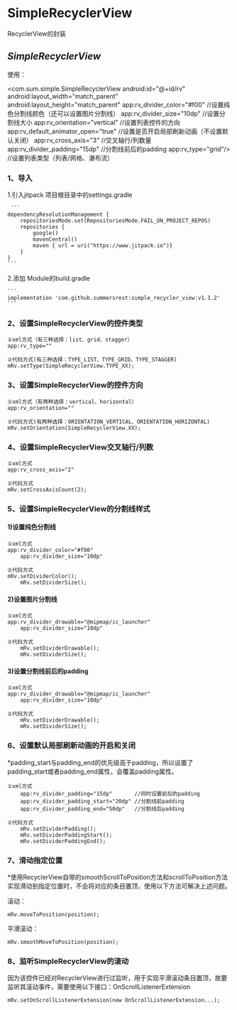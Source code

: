 # SimpleRecyclerView
RecyclerView的封装
## ***SimpleRecyclerView***
使用：

<com.sum.simple.SimpleRecyclerView
	android:id="@+id/rv"
	android:layout_width="match_parent"
	android:layout_height="match_parent"
	app:rv_divider_color="#f00"				//设置纯色分割线颜色（还可以设置图片分割线）
	app:rv_divider_size="10dp"				//设置分割线大小
	app:rv_orientation="vertical"				//设置列表控件的方向
	app:rv_default_animator_open="true"			//设置是否开启局部刷新动画（不设置默认关闭）
	app:rv_cross_axis="3"					//交叉轴行/列数量
	app:rv_divider_padding="15dp"				//分割线前后的padding
	app:rv_type="grid"/>					//设置列表类型（列表/网格、瀑布流）

### **1、导入**
1.引入jitpack
项目根目录中的settings.gradle

     ```
    dependencyResolutionManagement {
        repositoriesMode.set(RepositoriesMode.FAIL_ON_PROJECT_REPOS)
        repositories {
            google()
            mavenCentral()
            maven { url = uri("https://www.jitpack.io")}
        }
    }
    ```
    
2.添加
Module的build.gradle
    
    ```
    implementation 'com.github.summersrest:simple_recycler_view:v1.1.2'
    ```

### **2、设置SimpleRecyclerView的控件类型**

	①xml方式（有三种选择：list、grid、stagger）
	app:rv_type="" 

	②代码方式(有三种选择：TYPE_LIST、TYPE_GRID、TYPE_STAGGER)
	mRv.setType(SimpleRecyclerView.TYPE_XX);

### **3、设置SimpleRecyclerView的控件方向**

	①xml方式（有两种选择：vertical、horizontal）
	app:rv_orientation="" 

	②代码方式(有两种选择：ORIENTATION_VERTICAL、ORIENTATION_HORIZONTAL)
	mRv.setOrientation(SimpleRecyclerView.XX);

### **4、设置SimpleRecyclerView交叉轴行/列数**

	①xml方式
	app:rv_cross_axis="2"

	②代码方式
	mRv.setCrossAxisCount(2);


### **5、设置SimpleRecyclerView的分割线样式**

#### 1)设置纯色分割线

	①xml方式
	app:rv_divider_color="#f00"
    	app:rv_divider_size="10dp" 

	②代码方式
	mRv.setDividerColor();
    	mRv.setDividerSize();

#### 2)设置图片分割线
	
	①xml方式
	app:rv_divider_drawable="@mipmap/ic_launcher"
    	app:rv_divider_size="10dp" 

	②代码方式
    	mRv.setDividerDrawable();
    	mRv.setDividerSize();
     
#### 3)设置分割线前后的padding
	
	①xml方式
	app:rv_divider_drawable="@mipmap/ic_launcher"
    	app:rv_divider_size="10dp" 

	②代码方式
    	mRv.setDividerDrawable();
    	mRv.setDividerSize();

### **6、设置默认局部刷新动画的开启和关闭**
*padding_start与padding_end的优先级高于padding，所以设置了padding_start或者padding_end属性，会覆盖padding属性。

	①xml方式
    	app:rv_divider_padding="15dp"		//同时设置前后的padding
        app:rv_divider_padding_start="20dp"	//分割线前padding
        app:rv_divider_padding_end="50dp"	//分割线后padding

	②代码方式
    	mRv.setDividerPadding();
    	mRv.setDividerPaddingStart();
     	mRv.setDividerPaddingEnd();


### **7、滑动指定位置**
*使用RecyclerView自带的smoothScrollToPosition方法和scrollToPosition方法实现滑动到指定位置时，不会将对应的条目置顶，使用以下方法可解决上述问题。

滚动：

	mRv.moveToPosition(position);

平滑滚动：

	mRv.smoothMoveToPosition(position);

### **8、监听SimpleRecyclerView的滚动**
因为该控件已经对RecyclerView进行过监听，用于实现平滑滚动条目置顶，故要监听其滚动事件，需要使用以下接口：OnScrollListenerExtension

	mRv.setOnScrollListenerExtension(new OnScrollListenerExtension...);

